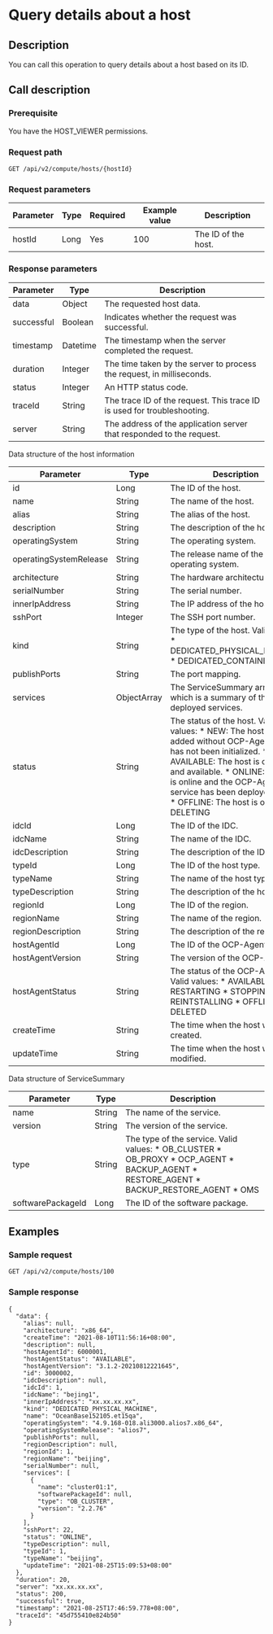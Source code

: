 Query details about a host 
===============================================



Description 
--------------------------------

You can call this operation to query details about a host based on its ID.

Call description 
-------------------------------------

### Prerequisite 

You have the HOST_VIEWER permissions.

### Request path 

`GET /api/v2/compute/hosts/{hostId}`

### Request parameters 



| Parameter | Type | Required | Example value |     Description     |
|-----------|------|----------|---------------|---------------------|
| hostId    | Long | Yes      | 100           | The ID of the host. |



### Response parameters 



| Parameter  |   Type   |                               Description                               |
|------------|----------|-------------------------------------------------------------------------|
| data       | Object   | The requested host data.                                                |
| successful | Boolean  | Indicates whether the request was successful.                           |
| timestamp  | Datetime | The timestamp when the server completed the request.                    |
| duration   | Integer  | The time taken by the server to process the request, in milliseconds.   |
| status     | Integer  | An HTTP status code.                                                    |
| traceId    | String   | The trace ID of the request. This trace ID is used for troubleshooting. |
| server     | String   | The address of the application server that responded to the request.    |



Data structure of the host information


|       Parameter        |    Type     |                                                                                                                                                                                                                                                                              Description                                                                                                                                                                                                                                                                              |
|------------------------|-------------|-----------------------------------------------------------------------------------------------------------------------------------------------------------------------------------------------------------------------------------------------------------------------------------------------------------------------------------------------------------------------------------------------------------------------------------------------------------------------------------------------------------------------------------------------------------------------|
| id                     | Long        | The ID of the host.                                                                                                                                                                                                                                                                                                                                                                                                                                                                                                                                                   |
| name                   | String      | The name of the host.                                                                                                                                                                                                                                                                                                                                                                                                                                                                                                                                                 |
| alias                  | String      | The alias of the host.                                                                                                                                                                                                                                                                                                                                                                                                                                                                                                                                                |
| description            | String      | The description of the host.                                                                                                                                                                                                                                                                                                                                                                                                                                                                                                                                          |
| operatingSystem        | String      | The operating system.                                                                                                                                                                                                                                                                                                                                                                                                                                                                                                                                                 |
| operatingSystemRelease | String      | The release name of the operating system.                                                                                                                                                                                                                                                                                                                                                                                                                                                                                                                             |
| architecture           | String      | The hardware architecture.                                                                                                                                                                                                                                                                                                                                                                                                                                                                                                                                            |
| serialNumber           | String      | The serial number.                                                                                                                                                                                                                                                                                                                                                                                                                                                                                                                                                    |
| innerIpAddress         | String      | The IP address of the host.                                                                                                                                                                                                                                                                                                                                                                                                                                                                                                                                           |
| sshPort                | Integer     | The SSH port number.                                                                                                                                                                                                                                                                                                                                                                                                                                                                                                                                                  |
| kind                   | String      | The type of the host. Valid values: * DEDICATED_PHYSICAL_MACHINE   * DEDICATED_CONTAINER                                                                                                                                                                                                                                                                                                                                                                           |
| publishPorts           | String      | The port mapping.                                                                                                                                                                                                                                                                                                                                                                                                                                                                                                                                                     |
| services               | ObjectArray | The ServiceSummary array, which is a summary of the deployed services.                                                                                                                                                                                                                                                                                                                                                                                                                                                                                                |
| status                 | String      | The status of the host. Valid values: * NEW: The host is newly added without OCP-Agent and has not been initialized.   * AVAILABLE: The host is online and available.    <!-- --> * ONLINE: The host is online and the OCP-Agent service has been deployed on it.   * OFFLINE: The host is offline.    <!-- --> * DELETING    |
| idcId                  | Long        | The ID of the IDC.                                                                                                                                                                                                                                                                                                                                                                                                                                                                                                                                                    |
| idcName                | String      | The name of the IDC.                                                                                                                                                                                                                                                                                                                                                                                                                                                                                                                                                  |
| idcDescription         | String      | The description of the IDC.                                                                                                                                                                                                                                                                                                                                                                                                                                                                                                                                           |
| typeId                 | Long        | The ID of the host type.                                                                                                                                                                                                                                                                                                                                                                                                                                                                                                                                              |
| typeName               | String      | The name of the host type.                                                                                                                                                                                                                                                                                                                                                                                                                                                                                                                                            |
| typeDescription        | String      | The description of the host type.                                                                                                                                                                                                                                                                                                                                                                                                                                                                                                                                     |
| regionId               | Long        | The ID of the region.                                                                                                                                                                                                                                                                                                                                                                                                                                                                                                                                                 |
| regionName             | String      | The name of the region.                                                                                                                                                                                                                                                                                                                                                                                                                                                                                                                                               |
| regionDescription      | String      | The description of the region.                                                                                                                                                                                                                                                                                                                                                                                                                                                                                                                                        |
| hostAgentId            | Long        | The ID of the OCP-Agent.                                                                                                                                                                                                                                                                                                                                                                                                                                                                                                                                              |
| hostAgentVersion       | String      | The version of the OCP-Agent.                                                                                                                                                                                                                                                                                                                                                                                                                                                                                                                                         |
| hostAgentStatus        | String      | The status of the OCP-Agent. Valid values: * AVAILABLE   * RESTARTING    <!-- --> * STOPPING   * REINTSTALLING    <!-- --> * OFFLINE   * DELETED                                                                                                                                             |
| createTime             | String      | The time when the host was created.                                                                                                                                                                                                                                                                                                                                                                                                                                                                                                                                   |
| updateTime             | String      | The time when the host was modified.                                                                                                                                                                                                                                                                                                                                                                                                                                                                                                                                  |



Data structure of ServiceSummary


|     Parameter     |  Type  |                                                                                                                                                                                                                                                  Description                                                                                                                                                                                                                                                   |
|-------------------|--------|----------------------------------------------------------------------------------------------------------------------------------------------------------------------------------------------------------------------------------------------------------------------------------------------------------------------------------------------------------------------------------------------------------------------------------------------------------------------------------------------------------------|
| name              | String | The name of the service.                                                                                                                                                                                                                                                                                                                                                                                                                                                                                       |
| version           | String | The version of the service.                                                                                                                                                                                                                                                                                                                                                                                                                                                                                    |
| type              | String | The type of the service. Valid values: * OB_CLUSTER   * OB_PROXY    <!-- --> * OCP_AGENT   * BACKUP_AGENT    <!-- --> * RESTORE_AGENT   * BACKUP_RESTORE_AGENT    <!-- --> * OMS    |
| softwarePackageId | Long   | The ID of the software package.                                                                                                                                                                                                                                                                                                                                                                                                                                                                                |



Examples 
-----------------------------

### Sample request 

`GET /api/v2/compute/hosts/100`

### Sample response 

```unknow
{
  "data": {
    "alias": null,
    "architecture": "x86_64",
    "createTime": "2021-08-10T11:56:16+08:00",
    "description": null,
    "hostAgentId": 6000001,
    "hostAgentStatus": "AVAILABLE",
    "hostAgentVersion": "3.1.2-20210812221645",
    "id": 3000002,
    "idcDescription": null,
    "idcId": 1,
    "idcName": "bejing1",
    "innerIpAddress": "xx.xx.xx.xx",
    "kind": "DEDICATED_PHYSICAL_MACHINE",
    "name": "OceanBase152105.et15qa",
    "operatingSystem": "4.9.168-018.ali3000.alios7.x86_64",
    "operatingSystemRelease": "alios7",
    "publishPorts": null,
    "regionDescription": null,
    "regionId": 1,
    "regionName": "beijing",
    "serialNumber": null,
    "services": [
      {
        "name": "cluster01:1",
        "softwarePackageId": null,
        "type": "OB_CLUSTER",
        "version": "2.2.76"
      }
    ],
    "sshPort": 22,
    "status": "ONLINE",
    "typeDescription": null,
    "typeId": 1,
    "typeName": "beijing",
    "updateTime": "2021-08-25T15:09:53+08:00"
  },
  "duration": 20,
  "server": "xx.xx.xx.xx",
  "status": 200,
  "successful": true,
  "timestamp": "2021-08-25T17:46:59.778+08:00",
  "traceId": "45d755410e824b50"
}
```


